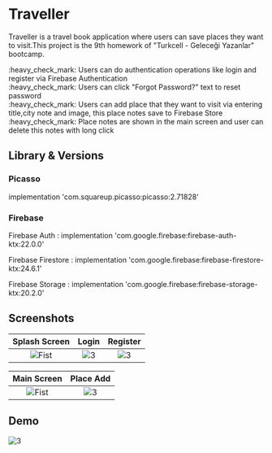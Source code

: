 
# Traveller

Traveller is a travel book application where users can save places they want to visit.This project is the 9th homework of "Turkcell - Geleceği Yazanlar" bootcamp.

<div>:heavy_check_mark: Users can do authentication operations like login and register via Firebase Authentication</div>
<div>:heavy_check_mark: Users can click "Forgot Password?" text to reset password </div>
<div>:heavy_check_mark: Users can add place that they want to visit via entering title,city note and image, this place notes save to Firebase Store</div>
<div>:heavy_check_mark: Place notes are shown in the main screen and user can delete this notes with long click </div>

## Library & Versions

### Picasso

implementation 'com.squareup.picasso:picasso:2.71828'

### Firebase

Firebase Auth : implementation 'com.google.firebase:firebase-auth-ktx:22.0.0' <p>
Firebase Firestore : implementation 'com.google.firebase:firebase-firestore-ktx:24.6.1' <p>
Firebase Storage : implementation 'com.google.firebase:firebase-storage-ktx:20.2.0' <p>

## Screenshots

| Splash Screen | Login | Register |
|:-:|:-:|:-:|
| ![Fist](https://github.com/erkutanildinc/TurkcellBootcamp-PlacesToVisit/assets/81919398/62b0d3db-a356-46dd-b535-bcefdcd3edc6) | ![3](https://github.com/erkutanildinc/TurkcellBootcamp-PlacesToVisit/assets/81919398/8380b6ab-fe8f-4382-afbf-66a8b31198cd) | ![3](https://github.com/erkutanildinc/TurkcellBootcamp-PlacesToVisit/assets/81919398/0f9b7644-c9f4-408e-aee6-72c759ed08b1)

| Main Screen | Place Add 
|:-:|:-:|
| ![Fist](https://github.com/erkutanildinc/TurkcellBootcamp-PlacesToVisit/assets/81919398/fbede54c-ec8c-49f4-9dd5-c1cfe014f7e5) |![3](https://github.com/erkutanildinc/TurkcellBootcamp-PlacesToVisit/assets/81919398/faf61668-8cee-4fa5-afa5-bd3518c8ba2a)


## Demo

![3](https://github.com/erkutanildinc/TurkcellBootcamp-PlacesToVisit/assets/81919398/58bd53e8-748e-4374-85fd-3bb0468884da)
